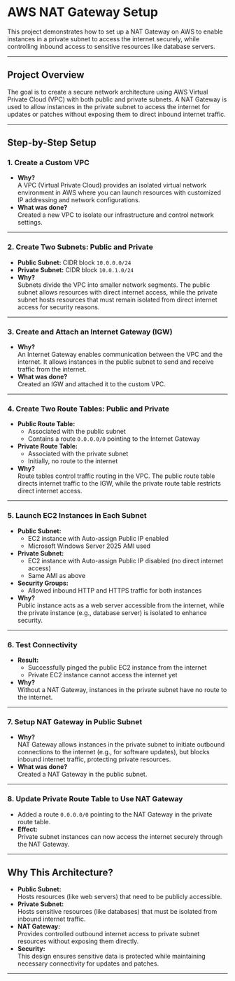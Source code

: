 # AWS NAT Gateway Setup 

This project demonstrates how to set up a NAT Gateway on AWS to enable instances in a private subnet to access the internet securely, while controlling inbound access to sensitive resources like database servers.

---

## Project Overview

The goal is to create a secure network architecture using AWS Virtual Private Cloud (VPC) with both public and private subnets. A NAT Gateway is used to allow instances in the private subnet to access the internet for updates or patches without exposing them to direct inbound internet traffic.

---

## Step-by-Step Setup

### 1. Create a Custom VPC
- **Why?**  
  A VPC (Virtual Private Cloud) provides an isolated virtual network environment in AWS where you can launch resources with customized IP addressing and network configurations.
- **What was done?**  
  Created a new VPC to isolate our infrastructure and control network settings.

---

### 2. Create Two Subnets: Public and Private
- **Public Subnet:** CIDR block `10.0.0.0/24`  
- **Private Subnet:** CIDR block `10.0.1.0/24`
- **Why?**  
  Subnets divide the VPC into smaller network segments. The public subnet allows resources with direct internet access, while the private subnet hosts resources that must remain isolated from direct internet access for security reasons.

---

### 3. Create and Attach an Internet Gateway (IGW)
- **Why?**  
  An Internet Gateway enables communication between the VPC and the internet. It allows instances in the public subnet to send and receive traffic from the internet.
- **What was done?**  
  Created an IGW and attached it to the custom VPC.

---

### 4. Create Two Route Tables: Public and Private
- **Public Route Table:**  
  - Associated with the public subnet  
  - Contains a route `0.0.0.0/0` pointing to the Internet Gateway  
- **Private Route Table:**  
  - Associated with the private subnet  
  - Initially, no route to the internet
- **Why?**  
  Route tables control traffic routing in the VPC. The public route table directs internet traffic to the IGW, while the private route table restricts direct internet access.

---

### 5. Launch EC2 Instances in Each Subnet
- **Public Subnet:**  
  - EC2 instance with Auto-assign Public IP enabled  
  - Microsoft Windows Server 2025 AMI used  
- **Private Subnet:**  
  - EC2 instance with Auto-assign Public IP disabled (no direct internet access)  
  - Same AMI as above  
- **Security Groups:**  
  - Allowed inbound HTTP and HTTPS traffic for both instances  
- **Why?**  
  Public instance acts as a web server accessible from the internet, while the private instance (e.g., database server) is isolated to enhance security.

---

### 6. Test Connectivity
- **Result:**  
  - Successfully pinged the public EC2 instance from the internet  
  - Private EC2 instance cannot access the internet yet
- **Why?**  
  Without a NAT Gateway, instances in the private subnet have no route to the internet.

---

### 7. Setup NAT Gateway in Public Subnet
- **Why?**  
  NAT Gateway allows instances in the private subnet to initiate outbound connections to the internet (e.g., for software updates), but blocks inbound internet traffic, protecting private resources.
- **What was done?**  
  Created a NAT Gateway in the public subnet.

---

### 8. Update Private Route Table to Use NAT Gateway
- Added a route `0.0.0.0/0` pointing to the NAT Gateway in the private route table.
- **Effect:**  
  Private subnet instances can now access the internet securely through the NAT Gateway.
  
---

## Why This Architecture?

- **Public Subnet:**  
  Hosts resources (like web servers) that need to be publicly accessible.
- **Private Subnet:**  
  Hosts sensitive resources (like databases) that must be isolated from inbound internet traffic.
- **NAT Gateway:**  
  Provides controlled outbound internet access to private subnet resources without exposing them directly.
- **Security:**  
  This design ensures sensitive data is protected while maintaining necessary connectivity for updates and patches.

---





